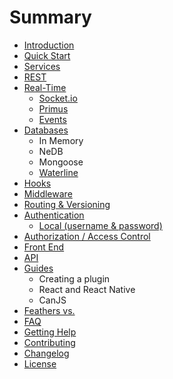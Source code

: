 # Summary

* [Introduction](README.md)
* [Quick Start](quick-start.md)
* [Services](services.md)
* [REST](providers.rest.md)
* [Real-Time](providers.real-time.md)
   * [Socket.io](providers.real-time.socket-io.md)
   * [Primus](providers.real-time.primus.md)
   * [Events](events.md)
* [Databases](databases.md)
   * In Memory
   * NeDB
   * Mongoose
   * [Waterline](db.waterline.md)
* [Hooks](hooks.md)
* [Middleware](middleware.md)
* [Routing & Versioning](versioning.md)
* [Authentication](authentication.md)
   * [Local (username & password)](authentication.local.md)
* [Authorization / Access Control](authorization.md)
* [Front End](frontend.md)
* [API](api.md)
* [Guides](how_to.md)
   * Creating a plugin
   * React and React Native
   * CanJS
* [Feathers vs.](versus.md)
* [FAQ](faq.md)
* [Getting Help](getting-help.md)
* [Contributing](contributing.md)
* [Changelog](changelog.md)
* [License](license.md)

